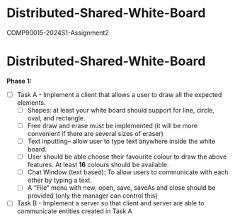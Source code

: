 # Distributed-Shared-White-Board
COMP90015-2024S1-Assignment2


# Distributed-Shared-White-Board

**Phase 1:**
 - [ ] Task A - Implement a client that allows a user to draw all the expected elements.
	 - [ ] Shapes: at least your white board should support for line, circle, oval, and rectangle.
	 - [ ] Free draw and erase must be implemented (it will be more convenient if there are several sizes of eraser)
	 - [ ] Text inputting– allow user to type text anywhere inside the white board.
	 - [ ] User should be able choose their favourite colour to draw the above features. At least **16** colours should be available.
	 - [ ] Chat Window (text based): To allow users to communicate with each other by typing a text.
	 - [ ] A “File” menu with new, open, save, saveAs and close should be provided (only the manager can control this)
 - [ ] Task B - Implement a server so that client and server are able to communicate entities created in Task A
